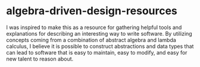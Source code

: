 # algebra-driven-design-resources

I was inspired to make this as a resource for gathering helpful tools and explanations for describing an interesting way to write software. By utilizing concepts coming from a combination of abstract algebra and lambda calculus, I believe it is possible to construct abstractions and data types that can lead to software that is easy to maintain, easy to modify, and easy for new talent to reason about. 
